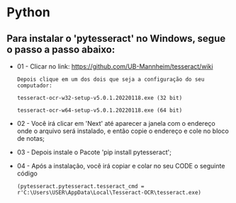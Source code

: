 # Python

## Para instalar o 'pytesseract' no Windows, segue o passo a passo abaixo:


* 01 - Clicar no link: https://github.com/UB-Mannheim/tesseract/wiki 

      Depois clique em um dos dois que seja a configuração do seu computador:

      tesseract-ocr-w32-setup-v5.0.1.20220118.exe (32 bit)

      tesseract-ocr-w64-setup-v5.0.1.20220118.exe (64 bit)

* 02 - Você irá clicar em 'Next' até aparecer a janela com o endereço onde o arquivo será instalado, e então copie o endereço e cole no bloco de notas;

* 03 - Depois instale o Pacote 'pip install pytesseract';

* 04 - Após a instalação, você irá copiar e colar no seu CODE o seguinte código

      (pytesseract.pytesseract.tesseract_cmd = r'C:\Users\USER\AppData\Local\Tesseract-OCR\tesseract.exe)
